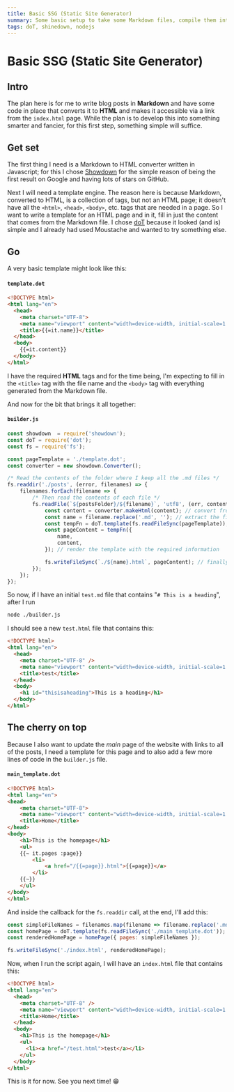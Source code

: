 ```yaml
---
title: Basic SSG (Static Site Generator)
summary: Some basic setup to take some Markdown files, compile them into HTML ones and end up with a functional static website
tags: doT, shinedown, nodejs
---
```

# Basic SSG (Static Site Generator)

## Intro
The plan here is for me to write blog posts in **Markdown** and have some code in place that converts it to **HTML** and makes it accessible via a link from the `index.html` page. While the plan is to develop this into something smarter and fancier, for this first step, something simple will suffice.

## Get set
The first thing I need is a Markdown to HTML converter written in Javascript; for this I chose <a href="https://github.com/showdownjs/showdown" class="trippy" target="_blank">Showdown</a> for the simple reason of being the first result on Google and having lots of stars on GitHub.

Next I will need a template engine. The reason here is because Markdown, converted to HTML, is a collection of tags, but not an HTML page; it doesn't have all the `<html>`, `<head>`, `<body>`, etc. tags that are needed in a page. So I want to write a template for an HTML page and in it, fill in just the content that comes from the Markdown file. I chose <a href="https://github.com/olado/doT" class="trippy" target="_blank">doT</a> because it looked (and is) simple and I already had used Moustache and wanted to try something else.

## Go
A very basic template might look like this:

#### **`template.dot`**
```html
<!DOCTYPE html>
<html lang="en">
  <head>
    <meta charset="UTF-8">
    <meta name="viewport" content="width=device-width, initial-scale=1.0">
    <title>{{=it.name}}</title>
  </head>
  <body>
    {{=it.content}}
  </body>
</html>
```

I have the required **HTML** tags and for the time being, I'm expecting to fill in the `<title>` tag with the file name and the `<body>` tag with everything generated from the Markdown file.

And now for the bit that brings it all together:

#### **`builder.js`**
```js
const showdown  = require('showdown');
const doT = require('dot');
const fs = require('fs');

const pageTemplate = './template.dot';
const converter = new showdown.Converter();

/* Read the contents of the folder where I keep all the .md files */
fs.readdir('./posts', (error, filenames) => {
    filenames.forEach(filename => {
        /* Then read the contents of each file */
        fs.readFile(`${postsFolder}/${filename}`, 'utf8', (err, content) => {
            const content = converter.makeHtml(content); // convert from Markdown -> HTML
            const name = filename.replace('.md', ''); // extract the file name without the extension
            const tempFn = doT.template(fs.readFileSync(pageTemplate)); // create a doT template from the template file
            const pageContent = tempFn({
                name,
                content,
            }); // render the template with the required information

            fs.writeFileSync(`./${name}.html`, pageContent); // finally, save as a new HTML file
        });
    });
});
```

So now, if I have an initial `test.md` file that contains "`# This is a heading`", after I run

```bash
node ./builder.js
```

I should see a new `test.html` file that contains this:

```html
<!DOCTYPE html>
<html lang="en">
  <head>
    <meta charset="UTF-8" />
    <meta name="viewport" content="width=device-width, initial-scale=1.0" />
    <title>test</title>
  </head>
  <body>
    <h1 id="thisisaheading">This is a heading</h1>
  </body>
</html>
```

## The cherry on top

Because I also want to update the *main* page of the website with links to all of the posts, I need a template for this page and to also add a few more lines of code in the `builder.js` file.

#### **`main_template.dot`**
```html
<!DOCTYPE html>
<html lang="en">
<head>
    <meta charset="UTF-8">
    <meta name="viewport" content="width=device-width, initial-scale=1.0">
    <title>Home</title>
</head>
<body>
    <h1>This is the homepage</h1>
    <ul>
    {{~ it.pages :page}}
        <li>
            <a href="/{{=page}}.html">{{=page}}</a>
        </li>
    {{~}}
    </ul>
</body>
</html>
```

And inside the callback for the `fs.readdir` call, at the end, I'll add this:

```js
const simpleFileNames = filenames.map(filename => filename.replace('.md', ''));
const homePage = doT.template(fs.readFileSync('./main_template.dot'));
const renderedHomePage = homePage({ pages: simpleFileNames });

fs.writeFileSync('./index.html', renderedHomePage);
```

Now, when I run the script again, I will have an `index.html` file that contains this:

```html
<!DOCTYPE html>
<html lang="en">
  <head>
    <meta charset="UTF-8" />
    <meta name="viewport" content="width=device-width, initial-scale=1.0" />
    <title>Home</title>
  </head>
  <body>
    <h1>This is the homepage</h1>
    <ul>
      <li><a href="/test.html">test</a></li>
    </ul>
  </body>
</html>
```

This is it for now. See you next time! 😁